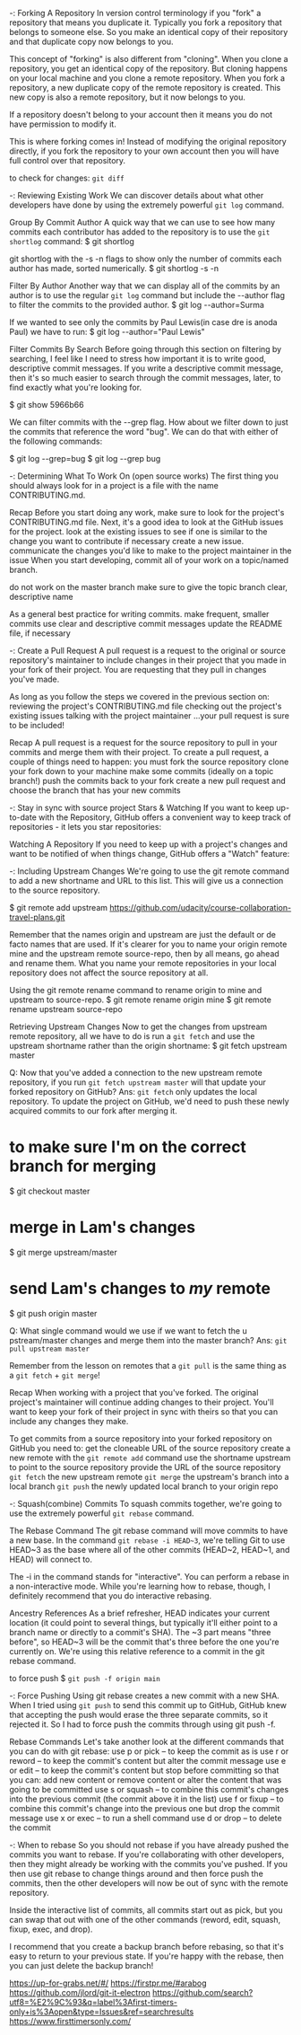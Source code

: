 -: Forking A Repository
In version control terminology if you "fork" a repository that means you 
duplicate it. Typically you fork a repository that belongs to someone else. 
So you make an identical copy of their repository and that duplicate copy 
now belongs to you.

This concept of "forking" is also different from "cloning". When you clone a 
repository, you get an identical copy of the repository. But cloning happens 
on your local machine and you clone a remote repository. When you fork a 
repository, a new duplicate copy of the remote repository is created. This 
new copy is also a remote repository, but it now belongs to you.

If a repository doesn't belong to your account then it means you do not 
have permission to modify it.

This is where forking comes in! Instead of modifying the original repository 
directly, if you fork the repository to your own account then you will have 
full control over that repository.

to check for changes: `git diff`

-: Reviewing Existing Work
We can discover details about what other developers have done by using the 
extremely powerful `git log` command.

Group By Commit Author
A quick way that we can use to see how many commits each contributor has 
added to the repository is to use the `git shortlog` command:
$ git shortlog

git shortlog with the -s -n flags to show only the number of commits each 
author has made, sorted numerically.
$ git shortlog -s -n

Filter By Author
Another way that we can display all of the commits by an author is to use 
the regular `git log` command but include the --author flag to filter the 
commits to the provided author.
$ git log --author=Surma

If we wanted to see only the commits by Paul Lewis(in case dre is anoda Paul) 
we have to run:
$ git log --author="Paul Lewis"

Filter Commits By Search
Before going through this section on filtering by searching, I feel like I 
need to stress how important it is to write good, descriptive commit messages. 
If you write a descriptive commit message, then it's so much easier to search 
through the commit messages, later, to find exactly what you're looking for.

$ git show 5966b66

We can filter commits with the --grep flag.
How about we filter down to just the commits that reference the word "bug". 
We can do that with either of the following commands:

$ git log --grep=bug
$ git log --grep bug

-: Determining What To Work On (open source works)
The first thing you should always look for in a project is a file with the 
name CONTRIBUTING.md.

Recap
Before you start doing any work, make sure to look for the project's 
CONTRIBUTING.md file.
Next, it's a good idea to look at the GitHub issues for the project. look at 
the existing issues to see if one is similar to the change you want to contribute
if necessary create a new issue.
communicate the changes you'd like to make to the project maintainer in the issue
When you start developing, commit all of your work on a topic/named branch.

do not work on the master branch
make sure to give the topic branch clear, descriptive name

As a general best practice for writing commits.
make frequent, smaller commits
use clear and descriptive commit messages
update the README file, if necessary

-: Create a Pull Request
A pull request is a request to the original or source repository's maintainer 
to include changes in their project that you made in your fork of their project. 
You are requesting that they pull in changes you've made.

As long as you follow the steps we covered in the previous section on:
reviewing the project's CONTRIBUTING.md file
checking out the project's existing issues
talking with the project maintainer
...your pull request is sure to be included!

Recap
A pull request is a request for the source repository to pull in your commits 
and merge them with their project. To create a pull request, a couple of things 
need to happen:
you must fork the source repository
clone your fork down to your machine
make some commits (ideally on a topic branch!)
push the commits back to your fork
create a new pull request and choose the branch that has your new commits

-: Stay in sync with source project
Stars & Watching
If you want to keep up-to-date with the Repository, GitHub offers a 
convenient way to keep track of repositories - it lets you star 
repositories:

Watching A Repository
If you need to keep up with a project's changes and want to be notified of 
when things change, GitHub offers a "Watch" feature:

-: Including Upstream Changes
We're going to use the git remote command to add a new shortname and URL 
to this list. This will give us a connection to the source repository.

$ git remote add upstream https://github.com/udacity/course-collaboration-travel-plans.git

Remember that the names origin and upstream are just the default or de facto 
names that are used. If it's clearer for you to name your origin remote mine 
and the upstream remote source-repo, then by all means, go ahead and rename 
them. What you name your remote repositories in your local repository does 
not affect the source repository at all.

Using the git remote rename command to rename origin to mine and upstream 
to source-repo.
$ git remote rename origin mine
$ git remote rename upstream source-repo

Retrieving Upstream Changes
Now to get the changes from upstream remote repository, all we have to do 
is run a `git fetch` and use the upstream shortname rather than the origin 
shortname:
$ git fetch upstream master

Q: Now that you've added a connection to the new upstream remote repository, 
if you run `git fetch upstream master` will that update your forked repository 
on GitHub?
Ans: `git fetch` only updates the local repository. To update the project on 
GitHub, we'd need to push these newly acquired commits to our fork after 
merging it.

# to make sure I'm on the correct branch for merging
$ git checkout master

# merge in Lam's changes
$ git merge upstream/master

# send Lam's changes to *my* remote
$ git push origin master

Q: What single command would we use if we want to fetch the u
pstream/master changes and merge them into the master branch?
Ans: `git pull upstream master`

Remember from the lesson on remotes that a `git pull` is the same thing 
as a `git fetch` + `git merge`!

Recap
When working with a project that you've forked. The original project's 
maintainer will continue adding changes to their project. You'll want 
to keep your fork of their project in sync with theirs so that you can 
include any changes they make.

To get commits from a source repository into your forked repository on 
GitHub you need to:
get the cloneable URL of the source repository
create a new remote with the `git remote add` command
use the shortname upstream to point to the source repository
provide the URL of the source repository
`git fetch` the new upstream remote
`git merge` the upstream's branch into a local branch
`git push` the newly updated local branch to your origin repo

-: Squash(combine) Commits
To squash commits together, we're going to use the extremely powerful 
`git rebase` command. 

The Rebase Command
The git rebase command will move commits to have a new base. In the command 
`git rebase -i HEAD~3`, we're telling Git to use HEAD~3 as the base where all 
of the other commits (HEAD~2, HEAD~1, and HEAD) will connect to.

The -i in the command stands for "interactive". You can perform a rebase in 
a non-interactive mode. While you're learning how to rebase, though, I 
definitely recommend that you do interactive rebasing.

Ancestry References
As a brief refresher, HEAD indicates your current location (it could point 
to several things, but typically it'll either point to a branch name or 
directly to a commit's SHA). The ~3 part means "three before", so HEAD~3 
will be the commit that's three before the one you're currently on. We're 
using this relative reference to a commit in the git rebase command.

to force push
$ `git push -f origin main`

-: Force Pushing
Using git rebase creates a new commit with a new SHA. When I tried using 
`git push` to send this commit up to GitHub, GitHub knew that accepting 
the push would erase the three separate commits, so it rejected it. So 
I had to force push the commits through using git push -f.

Rebase Commands
Let's take another look at the different commands that you can do with git rebase:
use p or pick – to keep the commit as is
use r or reword – to keep the commit's content but alter the commit message
use e or edit – to keep the commit's content but stop before committing so that you can:
add new content or remove content or alter the content that was going to be committed
use s or squash – to combine this commit's changes into the previous commit (the commit 
above it in the list)
use f or fixup – to combine this commit's change into the previous one but drop the 
commit message
use x or exec – to run a shell command
use d or drop – to delete the commit

-: When to rebase
So you should not rebase if you have already pushed the commits you want to rebase. 
If you're collaborating with other developers, then they might already be working 
with the commits you've pushed. If you then use git rebase to change things around 
and then force push the commits, then the other developers will now be out of sync 
with the remote repository.

Inside the interactive list of commits, all commits start out as pick, but you can 
swap that out with one of the other commands (reword, edit, squash, fixup, exec, 
and drop).

I recommend that you create a backup branch before rebasing, so that it's easy to 
return to your previous state. If you're happy with the rebase, then you can just 
delete the backup branch!

https://up-for-grabs.net/#/
https://firstpr.me/#arabog
https://github.com/jlord/git-it-electron
https://github.com/search?utf8=%E2%9C%93&q=label%3Afirst-timers-only+is%3Aopen&type=Issues&ref=searchresults
https://www.firsttimersonly.com/